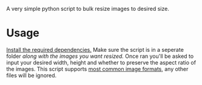 A very simple python script to bulk resize images to desired size.

# Usage
[Install the required dependencies.](DEPENDENCIES.md)
Make sure the script is in a seperate folder *along with the images you want resized.*
Once ran you'll be asked to input your desired width, height and whether to preserve the aspect ratio of the images.
This script supports [most common image formats](https://pillow.readthedocs.io/en/stable/handbook/image-file-formats.html#fully-supported-formats), any other files will be ignored.

